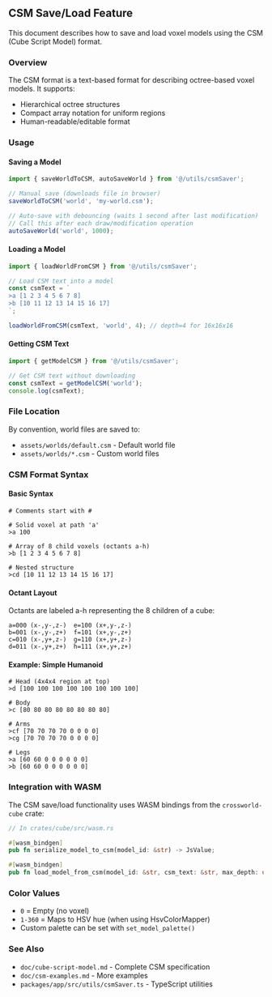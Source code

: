 ## CSM Save/Load Feature

This document describes how to save and load voxel models using the CSM (Cube Script Model) format.

### Overview

The CSM format is a text-based format for describing octree-based voxel models. It supports:
- Hierarchical octree structures
- Compact array notation for uniform regions
- Human-readable/editable format

### Usage

#### Saving a Model

```typescript
import { saveWorldToCSM, autoSaveWorld } from '@/utils/csmSaver';

// Manual save (downloads file in browser)
saveWorldToCSM('world', 'my-world.csm');

// Auto-save with debouncing (waits 1 second after last modification)
// Call this after each draw/modification operation
autoSaveWorld('world', 1000);
```

#### Loading a Model

```typescript
import { loadWorldFromCSM } from '@/utils/csmSaver';

// Load CSM text into a model
const csmText = `
>a [1 2 3 4 5 6 7 8]
>b [10 11 12 13 14 15 16 17]
`;

loadWorldFromCSM(csmText, 'world', 4); // depth=4 for 16x16x16
```

#### Getting CSM Text

```typescript
import { getModelCSM } from '@/utils/csmSaver';

// Get CSM text without downloading
const csmText = getModelCSM('world');
console.log(csmText);
```

### File Location

By convention, world files are saved to:
- `assets/worlds/default.csm` - Default world file
- `assets/worlds/*.csm` - Custom world files

### CSM Format Syntax

#### Basic Syntax

```csm
# Comments start with #

# Solid voxel at path 'a'
>a 100

# Array of 8 child voxels (octants a-h)
>b [1 2 3 4 5 6 7 8]

# Nested structure
>cd [10 11 12 13 14 15 16 17]
```

#### Octant Layout

Octants are labeled a-h representing the 8 children of a cube:

```
a=000 (x-,y-,z-)  e=100 (x+,y-,z-)
b=001 (x-,y-,z+)  f=101 (x+,y-,z+)
c=010 (x-,y+,z-)  g=110 (x+,y+,z-)
d=011 (x-,y+,z+)  h=111 (x+,y+,z+)
```

#### Example: Simple Humanoid

```csm
# Head (4x4x4 region at top)
>d [100 100 100 100 100 100 100 100]

# Body
>c [80 80 80 80 80 80 80 80]

# Arms
>cf [70 70 70 70 0 0 0 0]
>cg [70 70 70 70 0 0 0 0]

# Legs
>a [60 60 0 0 0 0 0 0]
>b [60 60 0 0 0 0 0 0]
```

### Integration with WASM

The CSM save/load functionality uses WASM bindings from the `crossworld-cube` crate:

```rust
// In crates/cube/src/wasm.rs

#[wasm_bindgen]
pub fn serialize_model_to_csm(model_id: &str) -> JsValue;

#[wasm_bindgen]
pub fn load_model_from_csm(model_id: &str, csm_text: &str, max_depth: usize) -> JsValue;
```

### Color Values

- `0` = Empty (no voxel)
- `1-360` = Maps to HSV hue (when using HsvColorMapper)
- Custom palette can be set with `set_model_palette()`

### See Also

- `doc/cube-script-model.md` - Complete CSM specification
- `doc/csm-examples.md` - More examples
- `packages/app/src/utils/csmSaver.ts` - TypeScript utilities
